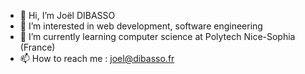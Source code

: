 - 👋 Hi, I’m Joël DIBASSO
- 👀 I’m interested in web development, software engineering
- 🌱 I’m currently learning computer science at Polytech Nice-Sophia (France)
- 📫 How to reach me : joel@dibasso.fr

<!---
dj-256/dj-256 is a ✨ special ✨ repository because its `README.md` (this file) appears on your GitHub profile.
You can click the Preview link to take a look at your changes.
--->
